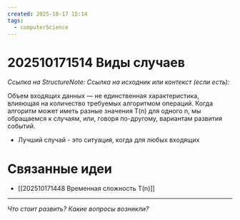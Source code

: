 ```yaml
---
created: 2025-10-17 15:14
tags:
  - computerScience
---
```

# 202510171514 Виды случаев

*Ссылка на StructureNote:*
*Ссылка на исходник или контекст (если есть):* 

Объем входящих данных — не единственная характеристика, влияющая на количество требуемых алгоритмом операций. Когда алгоритм может иметь разные значения T(n) для одного n, мы обращаемся к случаям, или, говоря по-другому, вариантам развития событий.

- Лучший случай - это ситуация, когда для любых входящих 
# Связанные идеи
- [[202510171448 Временная сложность T(n)]]
---

*Что стоит развить? Какие вопросы возникли?*